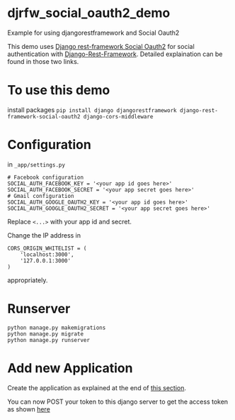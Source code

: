 # djrfw_social_oauth2_demo
Example for using djangorestframework and Social Oauth2

This demo uses [Django rest-framework Social Oauth2](https://github.com/RealmTeam/django-rest-framework-social-oauth2) for social authentication with [Django-Rest-Framework](http://www.django-rest-framework.org/).
Detailed explaination can be found in those two links.

# To use this demo
install packages
```pip install django djangorestframework django-rest-framework-social-oauth2 django-cors-middleware```

# Configuration
in ```_app/settings.py```
```
# Facebook configuration
SOCIAL_AUTH_FACEBOOK_KEY = '<your app id goes here>'
SOCIAL_AUTH_FACEBOOK_SECRET = '<your app secret goes here>'
# Gmail configuration
SOCIAL_AUTH_GOOGLE_OAUTH2_KEY = '<your app id goes here>'
SOCIAL_AUTH_GOOGLE_OAUTH2_SECRET = '<your app secret goes here>'
````
Replace ```<...>``` with your app id and secret.

Change the IP address in 
```
CORS_ORIGIN_WHITELIST = (
    'localhost:3000',
    '127.0.0.1:3000'
)
```
appropriately.

# Runserver
```
python manage.py makemigrations
python manage.py migrate
python manage.py runserver
```

# Add new Application
Create the application as explained at the end of [this section](https://github.com/RealmTeam/django-rest-framework-social-oauth2#installation).

You can now POST your token to this django server to get the access token as shown [here](https://github.com/RealmTeam/django-rest-framework-social-oauth2#facebook-example)
